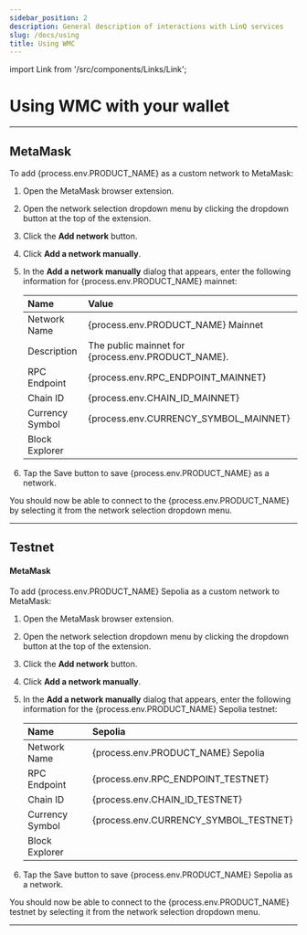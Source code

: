 ```yaml
---
sidebar_position: 2
description: General description of interactions with LinQ services
slug: /docs/using
title: Using WMC
---
```


import Link from '/src/components/Links/Link';

# Using WMC with your wallet

---

## MetaMask

To add {process.env.PRODUCT_NAME} as a custom network to MetaMask:

1. Open the MetaMask browser extension.
2. Open the network selection dropdown menu by clicking the dropdown button at the top of the extension.
3. Click the **Add network** button.
4. Click **Add a network manually**.
5. In the **Add a network manually** dialog that appears, enter the following information for {process.env.PRODUCT_NAME} mainnet:

   | Name            | Value                                                        |
   | :-------------- | :----------------------------------------------------------- |
   | Network Name    | {process.env.PRODUCT_NAME} Mainnet                                                 |
   | Description     | The public mainnet for {process.env.PRODUCT_NAME}.                                 |
   | RPC Endpoint    | {process.env.RPC_ENDPOINT_MAINNET}         |
   | Chain ID        | {process.env.CHAIN_ID_MAINNET}                                                         |
   | Currency Symbol | {process.env.CURRENCY_SYMBOL_MAINNET}                                                          |
   | Block Explorer  | <Link url={process.env.BLOCK_EXPLORER_MAINNET} showUrl={true} />  |

6. Tap the Save button to save {process.env.PRODUCT_NAME} as a network.

You should now be able to connect to the {process.env.PRODUCT_NAME} by selecting it from the network selection dropdown menu.

---

## Testnet

#### MetaMask

To add {process.env.PRODUCT_NAME} Sepolia as a custom network to MetaMask:

1. Open the MetaMask browser extension.
2. Open the network selection dropdown menu by clicking the dropdown button at the top of the extension.
3. Click the **Add network** button.
4. Click **Add a network manually**.
5. In the **Add a network manually** dialog that appears, enter the following information for the {process.env.PRODUCT_NAME} Sepolia testnet:

   | Name            | Sepolia                                                                |
   | :-------------- | :--------------------------------------------------------------------- |
   | Network Name    | {process.env.PRODUCT_NAME} Sepolia                                                           |
   | RPC Endpoint    | {process.env.RPC_ENDPOINT_TESTNET}                   |
   | Chain ID        | {process.env.CHAIN_ID_TESTNET}                                                                  |
   | Currency Symbol | {process.env.CURRENCY_SYMBOL_TESTNET}                                                                    |
   | Block Explorer  | <Link url={process.env.BLOCK_EXPLORER_TESTNET} showUrl={true} /> |


6. Tap the Save button to save {process.env.PRODUCT_NAME} Sepolia as a network.

You should now be able to connect to the {process.env.PRODUCT_NAME} testnet by selecting it from the network selection dropdown menu.

---


